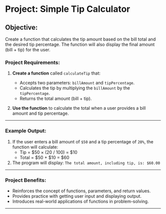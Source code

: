 # **Project: Simple Tip Calculator**

## **Objective:**
Create a function that calculates the tip amount based on the bill total and the desired tip percentage. The function will also display the final amount (bill + tip) for the user.

### **Project Requirements:**
1. **Create a function** called `calculateTip` that:
   - Accepts two parameters: `billAmount` and `tipPercentage`.
   - Calculates the tip by multiplying the `billAmount` by the `tipPercentage`.
   - Returns the total amount (bill + tip).

2. **Use the function** to calculate the total when a user provides a bill amount and tip percentage.

---

<!-- ### **Step-by-Step Instructions:**

1. **Create the Function:**

   Write a function `calculateTip` that takes in `billAmount` and `tipPercentage` as parameters and calculates the total cost including the tip.

   ```javascript
   function calculateTip(billAmount, tipPercentage) {
       let tip = billAmount * (tipPercentage / 100);
       let total = billAmount + tip;
       return total;
   }
   ```

2. **Prompt the User for Input:**

   Use `prompt()` to get input from the user for the bill amount and desired tip percentage.

   ```javascript
   let billAmount = parseFloat(prompt("Enter the bill amount:"));
   let tipPercentage = parseFloat(prompt("Enter the tip percentage:"));
   ```

3. **Call the Function and Display the Result:**

   Call the `calculateTip()` function with the user's inputs and display the result using `alert()`.

   ```javascript
   let totalAmount = calculateTip(billAmount, tipPercentage);
   alert("The total amount, including tip, is: $" + totalAmount.toFixed(2));
   ```

---

### **Bonus Features (Optional):**
1. **Validate Input:**
   - Ensure the user enters valid numbers for both the bill amount and tip percentage.
   - If not, display an error message and ask for input again.

2. **Enhance the User Interface:**
   - Use HTML and CSS to create a simple webpage where users can enter the bill amount and tip percentage in input fields instead of using `prompt()`.
   - Display the calculated total on the webpage rather than using an alert.

--- -->

### **Example Output:**
1. If the user enters a bill amount of `$50` and a tip percentage of `20%`, the function will calculate:
   - Tip = $50 × (20 / 100) = $10
   - Total = $50 + $10 = $60
2. The program will display: `The total amount, including tip, is: $60.00`

---

### **Project Benefits:**
- Reinforces the concept of functions, parameters, and return values.
- Provides practice with getting user input and displaying output.
- Introduces real-world applications of functions in problem-solving.

---